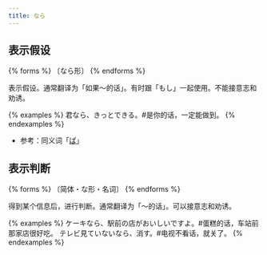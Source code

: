 ```yaml
---
title: なら
---
```


## 表示假设

{% forms %}
〔なら形〕
{% endforms %}

表示假设。通常翻译为「如果～的话」。有时跟「もし」一起使用。不能接意志和劝诱。

{% examples %}
君なら、きっとできる。#是你的话，一定能做到。
{% endexamples %}

- 参考：同义词「[ば](../ba)」

## 表示判断

{% forms %}
〔简体・な形・名词〕
{% endforms %}

得到某个信息后，进行判断。通常翻译为「～的话」。可以接意志和劝诱。

{% examples %}
ケーキなら、駅前の店がおいしいですよ。#蛋糕的话，车站前那家店很好吃。
テレビ見ていないなら、消す。#电视不看话，就关了。
{% endexamples %}

